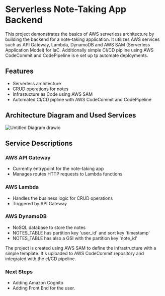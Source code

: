 # Serverless Note-Taking App Backend

This project demonstrates the basics of AWS serverless architecture by building the backend for a note-taking application. It utilizes AWS services such as API Gateway, Lambda, DynamoDB and AWS SAM (Serverless Application Model) for IaC. Additionally simple CI/CD pipline using AWS CodeCommit and CodePipeline is e set up tp automate deployments. 

## Features
- Serverless architecture
- CRUD operations for notes
- Infrastucture as Code using AWS SAM
- Automated CI/CD pipline with AWS CodeCommit and CodePipeline

## Architecture Diagram and Used Services

![Untitled Diagram drawio](https://github.com/user-attachments/assets/e1a081e7-bfa3-44e2-9a06-65e40d3b20b4)

## Service Descriptions

### AWS API Gateway
- Currently entrypoint for the note-taking app
- Manages routes HTTP requests to Lambda functions
### AWS Lambda
- Handles the business logic for CRUD operations
- Triggered by API Gateway
### AWS DynamoDB
- NoSQL database to store the notes
- NOTES_TABLE has partition key 'user_id' and sort key 'timestamp'
- NOTES_TABLE has also a GSI with the partition key 'note_id'

The project is created using AWS SAM to define the infrastructure with a simple template. It's uploaded to AWS CodeCommit repository and integrated with the cI/CD pipeline. 

### Next Steps
- Adding Amazon Cognito
- Adding Front End for the user. 
